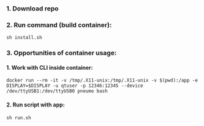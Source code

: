 ### 1. Download repo

### 2. Run command (build container):
```
sh install.sh
```

### 3. Opportunities of container usage:

#### 1. Work with CLI inside container:

```
docker run --rm -it -v /tmp/.X11-unix:/tmp/.X11-unix -v $(pwd):/app -e DISPLAY=$DISPLAY -u qtuser -p 12346:12345 --device /dev/ttyUSB1:/dev/ttyUSB0 pneumo bash
```

#### 2. Run script with app: 

```
sh run.sh
```